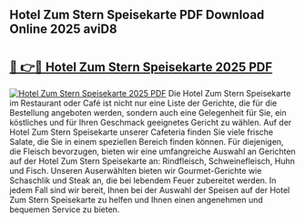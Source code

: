 ## Hotel Zum Stern Speisekarte PDF Download Online 2025 aviD8

# <h2><a href="http://gc8tp2o.nevu.top/?p=Hotel+Zum+Stern+Speisekarte">🔗 👉🔴 Hotel Zum Stern Speisekarte 2025 PDF</a></h2>

[![Hotel Zum Stern Speisekarte 2025 PDF](https://i.imgur.com/dBaPXMq.png)](http://gc8tp2o.nevu.top/?p=Hotel+Zum+Stern+Speisekarte)
Die Hotel Zum Stern Speisekarte im Restaurant oder Café ist nicht nur eine Liste der Gerichte, die für die Bestellung angeboten werden, sondern auch eine Gelegenheit für Sie, ein köstliches und für Ihren Geschmack geeignetes Gericht zu wählen. Auf der Hotel Zum Stern Speisekarte unserer Cafeteria finden Sie viele frische Salate, die Sie in einem speziellen Bereich finden können. Für diejenigen, die Fleisch bevorzugen, bieten wir eine umfangreiche Auswahl an Gerichten auf der Hotel Zum Stern Speisekarte an: Rindfleisch, Schweinefleisch, Huhn und Fisch. Unseren Auserwählten bieten wir Gourmet-Gerichte wie Schaschlik und Steak an, die bei lebendem Feuer zubereitet werden. In jedem Fall sind wir bereit, Ihnen bei der Auswahl der Speisen auf der Hotel Zum Stern Speisekarte zu helfen und Ihnen einen angenehmen und bequemen Service zu bieten.
